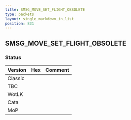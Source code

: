 ```yaml
---
title: SMSG_MOVE_SET_FLIGHT_OBSOLETE
type: packets
layout: single_markdown_in_list
position: 831
---
```


## SMSG_MOVE_SET_FLIGHT_OBSOLETE

### Status

Version | Hex | Comment
---------- | ---------- | ---------- 
Classic |  |  
TBC |  |  
WotLK |  |  
Cata |  |  
MoP |  |  